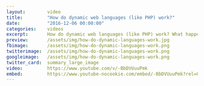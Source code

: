 ```yaml
---
layout:        video
title:         "How do dynamic web languages (like PHP) work?"
date:          "2016-12-06 00:00:00"
categories:    videos
excerpt:       How do dynamic web languages (like PHP) work? What happens inside the webserver?
preview:       /assets/img/how-do-dynamic-languages-work.jpg
fbimage:       /assets/img/how-do-dynamic-languages-work.png
twitterimage:  /assets/img/how-do-dynamic-languages-work.png
googleimage:   /assets/img/how-do-dynamic-languages-work.png
twitter_card:  summary_large_image
video:         https://www.youtube.com/v/-BbDVUuuPmk
embed:         https://www.youtube-nocookie.com/embed/-BbDVUuuPmk?rel=0&autoplay=1
---
```

